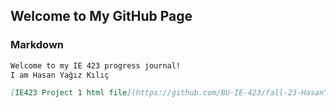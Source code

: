 ## Welcome to My GitHub Page

### Markdown

```markdown
Welcome to my IE 423 progress journal!
I am Hasan Yağız Kılıç

[IE423 Project 1 html file](https://github.com/BU-IE-423/fall-23-HasanYagizKilic/blob/main/423_Project_1.html) and ![IE423 Project 1 ipynb file](https://github.com/BU-IE-423/fall-23-HasanYagizKilic/blob/main/423_Project_1.ipynb)
```

